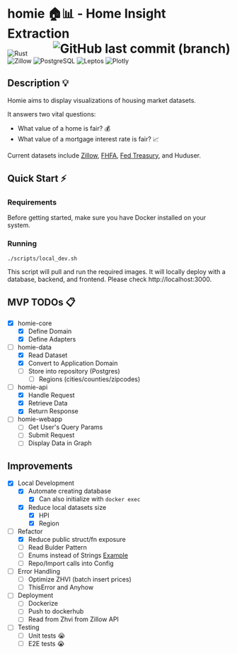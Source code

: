 # homie 🏠📊 - Home Insight Extraction <span style="float:right;"> ![GitHub last commit (branch)](https://img.shields.io/github/last-commit/Bui-Christopher/homie)</span>
![Rust](https://img.shields.io/badge/rust-%23000000.svg?style=for-the-badge&logo=rust&logoColor=white) ![Zillow](https://img.shields.io/badge/Zillow-006AFF.svg?style=for-the-badge&logo=Zillow&logoColor=white) ![PostgreSQL](https://img.shields.io/badge/postgresql-4169e1?style=for-the-badge&logo=postgresql&logoColor=white) ![Leptos](https://img.shields.io/badge/Leptos-EF3939.svg?style=for-the-badge&logo=Leptos&logoColor=white) ![Plotly](https://img.shields.io/badge/Plotly-3F4F75.svg?style=for-the-badge&logo=Plotly&logoColor=white)

## Description 💡
Homie aims to display visualizations of housing market datasets.

It answers two vital questions:
- What value of a home is fair? 💰
- What value of a mortgage interest rate is fair? 📈

Current datasets include [Zillow](https://www.zillow.com/research/data/), [FHFA](https://www.fhfa.gov/DataTools/Downloads/Pages/House-Price-Index-Datasets.aspx), [Fed Treasury](https://www.federalreserve.gov/releases/h15/), and Huduser.

## Quick Start ⚡
### Requirements
Before getting started, make sure you have Docker installed on your system.

### Running
```
./scripts/local_dev.sh
```
This script will pull and run the required images. It will locally deploy with a database, backend, and frontend.
Please check http://localhost:3000.

## MVP TODOs 📋
- [x] homie-core
    - [x] Define Domain
    - [x] Define Adapters
- [ ] homie-data
    - [x] Read Dataset
    - [x] Convert to Application Domain
    - [ ] Store into repository (Postgres)
        - [ ] Regions (cities/counties/zipcodes)
- [ ] homie-api
    - [x] Handle Request
    - [x] Retrieve Data
    - [x] Return Response
- [ ] homie-webapp
    - [ ] Get User's Query Params
    - [ ] Submit Request
    - [ ] Display Data in Graph

## Improvements
- [x] Local Development
    - [x] Automate creating database
        - [x] Can also initialize with `docker exec`
    - [x] Reduce local datasets size
        - [x] HPI
        - [x] Region
- [ ] Refactor
    - [x] Reduce public struct/fn exposure
    - [ ] Read Bulder Pattern
    - [ ] Enums instead of Strings [Example](https://github.com/launchbadge/sqlx/discussions/3041)
    - [ ] Repo/Import calls into Config
- [ ] Error Handling
    - [ ] Optimize ZHVI (batch insert prices)
    - [ ] ThisError and Anyhow
- [ ] Deployment
    - [ ] Dockerize
    - [ ] Push to dockerhub
    - [ ] Read from Zhvi from Zillow API
- [ ] Testing 
    - [ ] Unit tests :sob:
    - [ ] E2E tests :sob:
